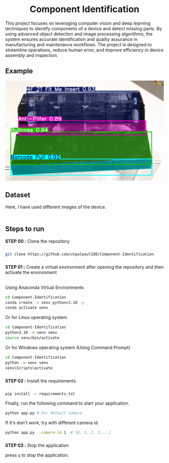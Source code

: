 

# <div align='center'>Component Identification</div>

This project focuses on leveraging computer vision and deep learning techniques to identify components of a device and detect missing parts. By using advanced object detection and image processing algorithms, the system ensures accurate identification and quality assurance in manufacturing and maintenance workflows. The project is designed to streamline operations, reduce human error, and improve efficiency in device assembly and inspection. 

## Example

<img src="examples/example_01.png">

## Dataset

Here, I have used different images of the device.


## <div style="padding-top: 20px"> Steps to run </div>

<div style="padding-bottom:10px"><b>STEP 00 :</b> Clone the repository</div>

```bash
git clone https://github.com/utpalpaul108/Component-Identification
```
<div style="padding-top:10px"><b>STEP 01 :</b> Create a virtual environment after opening the repository and then activate the environment</div><br>

Using Anaconda Virtual Environments

```bash
cd Component-Identification
conda create -n venv python=3.10 -y
conda activate venv
```
Or for Linux operating system

```bash
cd Component-Identification
python3.10 -m venv venv
source venv/bin/activate
```
Or for Windows operating system (Using Command Prompt)

```bash
cd Component-Identification
python -m venv venv
venv\Scripts\activate
```

<div style="padding-top:10px; padding-bottom:10px"><b>STEP 02 :</b> Install the requirements</div>

```bash
pip install -r requirements.txt
```

Finally, run the following command to start your application.
```bash
python app.py # For default camera
```
If it's don't work, try with different camera id.
```bash
python app.py --camera-id 1  # [0, 1, 2, 3,...]
```

<div style="padding-top:10px"><b>STEP 03 :</b> Stop the application</div>

press `q` to stop the application.


